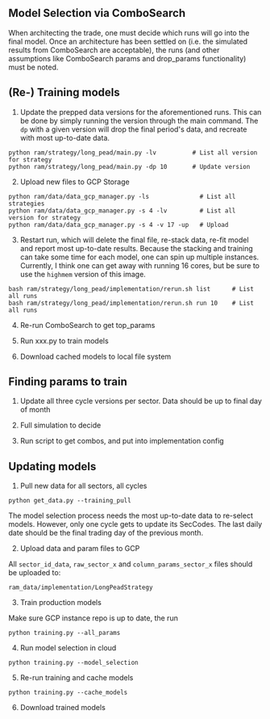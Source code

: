 ## Model Selection via ComboSearch

When architecting the trade, one must decide which runs will go into the final model. Once an architecture has been settled on (i.e. the simulated results from ComboSearch are acceptable), the runs (and other assumptions like ComboSearch params and drop_params functionality) must be noted.

## (Re-) Training models

1. Update the prepped data versions for the aforementioned runs. This can be done by simply running the version through the main command. The `dp` with a given version will drop the final period's data, and recreate with most up-to-date data.

```
python ram/strategy/long_pead/main.py -lv          # List all version for strategy
python ram/strategy/long_pead/main.py -dp 10       # Update version
```

2. Upload new files to GCP Storage

```
python ram/data/data_gcp_manager.py -ls              # List all strategies
python ram/data/data_gcp_manager.py -s 4 -lv         # List all version for strategy
python ram/data/data_gcp_manager.py -s 4 -v 17 -up   # Upload
```

3. Restart run, which will delete the final file, re-stack data, re-fit model and report most up-to-date results. Because the stacking and training can take some time for each model, one can spin up multiple instances. Currently, I think one can get away with running 16 cores, but be sure to use the `highmem` version of this image.

```
bash ram/strategy/long_pead/implementation/rerun.sh list      # List all runs
bash ram/strategy/long_pead/implementation/rerun.sh run 10    # List all runs
```


4. Re-run ComboSearch to get top_params

5. Run xxx.py to train models

6. Download cached models to local file system





## Finding params to train

1. Update all three cycle versions per sector. Data should be up to final day of month

2. Full simulation to decide

3. Run script to get combos, and put into implementation config


## Updating models

1. Pull new data for all sectors, all cycles

```
python get_data.py --training_pull
```

The model selection process needs the most up-to-date data to re-select models.
However, only one cycle gets to update its SecCodes. The last daily date
should be the final trading day of the previous month.

2. Upload data and param files to GCP

All `sector_id_data`, `raw_sector_x` and `column_params_sector_x` files
should be uploaded to:

```
ram_data/implementation/LongPeadStrategy
```

3. Train production models

Make sure GCP instance repo is up to date, the run

```
python training.py --all_params
```

4. Run model selection in cloud

```
python training.py --model_selection
```

5. Re-run training and cache models

```
python training.py --cache_models
```

6. Download trained models

